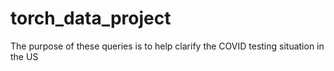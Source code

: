 # torch_data_project
The purpose of these queries is to help clarify the COVID testing situation in the US
